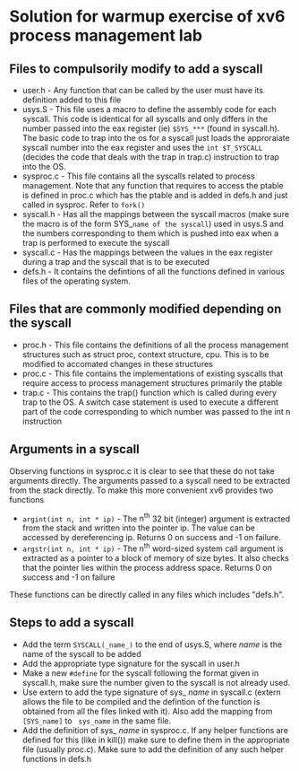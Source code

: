 # Solution for warmup exercise of xv6 process management lab

## Files to compulsorily modify to add a syscall
- user.h - Any function that can be called by the user must have its definition added to this file
- usys.S - This file uses a macro to define the assembly code for each syscall. This code is identical for all syscalls and only differs in the number passed into the eax register (ie) `$SYS_***` (found in syscall.h). The basic code to trap into the os for a syscall just loads the approraiate syscall number into the eax register and uses the ```int $T_SYSCALL``` (decides the code that deals with the trap in trap.c) instruction to trap into the OS. 
- sysproc.c - This file contains all the syscalls related to process management. Note that any function that requires to access the ptable is defined in proc.c which has the ptable and is added in defs.h and just called in sysproc. Refer to `fork()`
- syscall.h - Has all the mappings between the syscall macros (make sure the macro is of the form SYS_`name of the syscall`) used in usys.S and the numbers corresponding to them which is pushed into eax when a trap is performed to execute the syscall
- syscall.c - Has the mappings between the values in the eax register during a trap and the syscall that is to be executed
- defs.h - It contains the defintions of all the functions defined in various files of the operating system.

## Files that are commonly modified depending on the syscall
- proc.h - This file contains the definitions of all the process management structures such as struct proc, context structure, cpu. This is to be modified to accomated changes in these structures
- proc.c - This file contains the implementations of existing syscalls that require access to process management structures primarily the ptable
- trap.c - This contains the trap() function which is called during every trap to the OS. A switch case statement is used to execute a different part of the code corresponding to which number was passed to the int n instruction


## Arguments in a syscall
Observing functions in sysproc.c it is clear to see that these do not take arguments directly. The arguments passed to a syscall need to be extracted from the stack directly. To make this more convenient xv6 provides two functions

- `argint(int n, int * ip)` - The $\text{n}^{\text{th}}$ 32 bit (integer) argument  is extracted from the stack and written into the pointer ip. The value can be accessed by dereferencing ip. Returns 0 on success and -1 on failure.
- `argstr(int n, int * ip)` - The $\text{n}^{\text{th}}$ word-sized system call argument is extracted as a pointer to a block of memory of size bytes. It also checks that the pointer lies within the process address space. Returns 0 on success and -1 on failure


These functions can be directly called in any files which includes "defs.h". 


## Steps to add a syscall 

- Add the term `SYSCALL(_name_)` to the end of usys.S, where _name_ is the name of the syscall to be added
- Add the appropriate type signature for the syscall in user.h
- Make a new `#define` for the syscall following the format given in syscall.h, make sure the number given to the syscall is not already used.
- Use extern to add the type signature of sys_ _name_ in syscall.c (extern allows the file to be compiled and the defintion of the function is obtained from all the files linked with it). Also add the mapping from `[SYS_name]` to ` sys_name` in the same file.
- Add the definition of sys_ _name_ in sysproc.c. If any helper functions are defined for this (like in kill()) make sure to define them in the appropriate file (usually proc.c). Make sure to add the definition of any such helper functions in defs.h